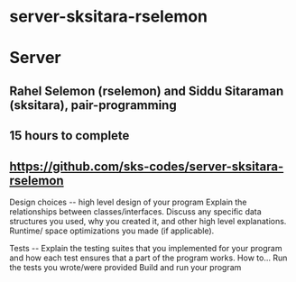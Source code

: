 # server-sksitara-rselemon
# Server 

## Rahel Selemon (rselemon) and Siddu Sitaraman (sksitara), pair-programming
## 15 hours to complete
## https://github.com/sks-codes/server-sksitara-rselemon



Design choices -- high level design of your program
Explain the relationships between classes/interfaces.
Discuss any specific data structures you used, why you created it, and other high level explanations.
Runtime/ space optimizations you made (if applicable).

Tests -- Explain the testing suites that you implemented for your program and how each test ensures that a part of the program works. 
How to…
Run the tests you wrote/were provided
Build and run your program

